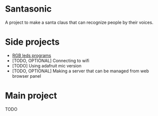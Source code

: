 # Santasonic

A project to make a santa claus that can recognize people by their voices.

# Side projects

* [RGB leds programs](programs/rgb_led/README.md)
* [TODO, OPTIONAL] Connecting to wifi
* [TODO] Using adafruit mic version
* [TODO, OPTIONAL] Making a server that can be managed from web browser panel


# Main project
TODO

